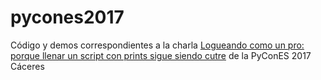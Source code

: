 # pycones2017

Código y demos correspondientes a la charla [Logueando como un pro: porque llenar un script con prints sigue siendo cutre](https://2017.es.pycon.org/es/schedule/logueando-como-un-pro-porque-llenar-un-script-con-prints-sigue-siendo-cutre/) de la PyConES 2017 Cáceres
